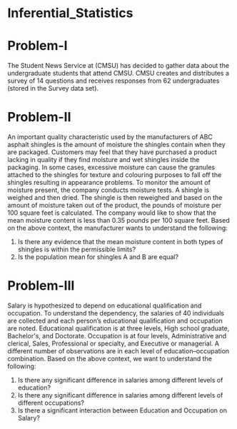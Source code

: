 # Inferential_Statistics
# Problem-I
The Student News Service at (CMSU) has decided to gather data about the 
undergraduate students that attend CMSU. CMSU creates and distributes a survey of 14 questions and 
receives responses from 62 undergraduates (stored in the Survey data set).
# Problem-II
An important quality characteristic used by the manufacturers of ABC asphalt shingles is the amount of 
moisture the shingles contain when they are packaged. Customers may feel that they have purchased a 
product lacking in quality if they find moisture and wet shingles inside the packaging. In some cases, 
excessive moisture can cause the granules attached to the shingles for texture and colouring purposes to 
fall off the shingles resulting in appearance problems. To monitor the amount of moisture present, the 
company conducts moisture tests. A shingle is weighed and then dried. The shingle is then reweighed and 
based on the amount of moisture taken out of the product, the pounds of moisture per 100 square feet is 
calculated. The company would like to show that the mean moisture content is less than 0.35 pounds per 
100 square feet. 
Based on the above context, the manufacturer wants to understand the following: 
1. Is there any evidence that the mean moisture content in both types of shingles is within the 
permissible limits? 
2. Is the population mean for shingles A and B are equal?
# Problem-III
Salary is hypothesized to depend on educational qualification and occupation. To understand the 
dependency, the salaries of 40 individuals are collected and each person’s educational qualification and 
occupation are noted. Educational qualification is at three levels, High school graduate, Bachelor's, and 
Doctorate. Occupation is at four levels, Administrative and clerical, Sales, Professional or specialty, and 
Executive or managerial. A different number of observations are in each level of education–occupation 
combination.
Based on the above context, we want to understand the following: 
1. Is there any significant difference in salaries among different levels of education? 
2. Is there any significant difference in salaries among different levels of different occupations? 
3. Is there a significant interaction between Education and Occupation on Salary?
